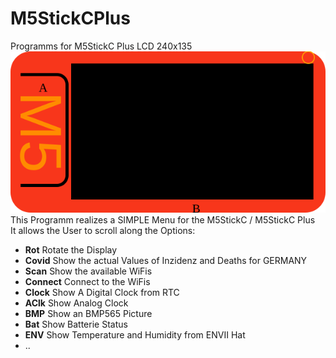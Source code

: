 # M5StickCPlus
Programms for M5StickC Plus LCD 240x135<br/>
![My Pic](_img/M5StickCPlus.svg)<br/>
This Programm realizes a SIMPLE Menu for the M5StickC / M5StickC Plus<br/>
It allows the User to scroll along the Options:
<ul>
  <li><b>Rot</b>     Rotate the Display</li>
  <li><b>Covid</b>   Show the actual Values of Inzidenz and Deaths for GERMANY</li>
  <li><b>Scan</b>   Show the available WiFis</li>
  <li><b>Connect</b> Connect to the WiFis </li>
  <li><b>Clock</b>   Show A Digital Clock from RTC</li>
  <li><b>AClk</b>    Show Analog Clock</li>
  <li><b>BMP</b>     Show an BMP565 Picture</li>
  <li><b>Bat</b>     Show Batterie Status</li>
  <li><b>ENV</b>     Show Temperature and Humidity from ENVII Hat
  <li>..</li>
</ul>
  
  
  
